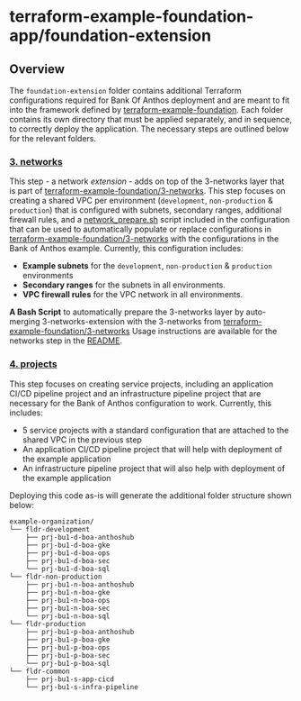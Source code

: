 # terraform-example-foundation-app/foundation-extension

## Overview
The `foundation-extension` folder contains additional Terraform configurations required for Bank Of Anthos deployment and are meant to fit into the framework defined by [terraform-example-foundation](https://github.com/terraform-google-modules/terraform-example-foundation). Each folder contains its own directory that must be applied separately, and in sequence, to correctly deploy the application. The necessary steps are outlined below for the relevant folders.

### [3. networks](./3-networks-extension/)

This step - a network *extension* - adds on top of the 3-networks layer that is part of [terraform-example-foundation/3-networks](https://github.com/terraform-google-modules/terraform-example-foundation/tree/master/3-networks).
This step focuses on creating a shared VPC per environment (`development`, `non-production` & `production`) that is configured with subnets, secondary ranges, additional firewall rules, and a [network_prepare.sh](https://github.com/GoogleCloudPlatform/terraform-example-foundation-app/blob/main/foundation-extension/3-networks-extension/network_prepare.sh) script included in the configuration that can be used to automatically populate or replace configurations in [terraform-example-foundation/3-networks](https://github.com/terraform-google-modules/terraform-example-foundation/tree/master/3-networks) with the configurations in the Bank of Anthos example.
Currently, this configuration includes:

- **Example subnets** for the `development`, `non-production` & `production` environments
- **Secondary ranges** for the subnets in all environments.
- **VPC firewall rules** for the VPC network in all environments.

**A Bash Script** to automatically prepare the 3-networks layer by auto-merging 3-networks-extension with the 3-networks from [terraform-example-foundation/3-networks](https://github.com/terraform-google-modules/terraform-example-foundation/tree/master/3-networks)
Usage instructions are available for the networks step in the [README](./3-networks-extension/README.md).

### [4. projects](./4-projects/)

This step focuses on creating service projects, including an application CI/CD pipeline project and an infrastructure pipeline project that are necessary for the Bank of Anthos configuration to work. Currently, this includes:

- 5 service projects with a standard configuration that are attached to the shared VPC in the previous step
- An application CI/CD pipeline project that will help with deployment of the example application
- An infrastructure pipeline project that will also help with deployment of the example application

Deploying this code as-is will generate the additional folder structure shown below:

```
example-organization/
└── fldr-development
    ├── prj-bu1-d-boa-anthoshub
    ├── prj-bu1-d-boa-gke
    ├── prj-bu1-d-boa-ops
    ├── prj-bu1-d-boa-sec
    └── prj-bu1-d-boa-sql
└── fldr-non-production
    ├── prj-bu1-n-boa-anthoshub
    ├── prj-bu1-n-boa-gke
    ├── prj-bu1-n-boa-ops
    ├── prj-bu1-n-boa-sec
    └── prj-bu1-n-boa-sql
└── fldr-production
    ├── prj-bu1-p-boa-anthoshub
    ├── prj-bu1-p-boa-gke
    ├── prj-bu1-p-boa-ops
    ├── prj-bu1-p-boa-sec
    └── prj-bu1-p-boa-sql
└── fldr-common
    ├── prj-bu1-s-app-cicd
    └── prj-bu1-s-infra-pipeline
```
